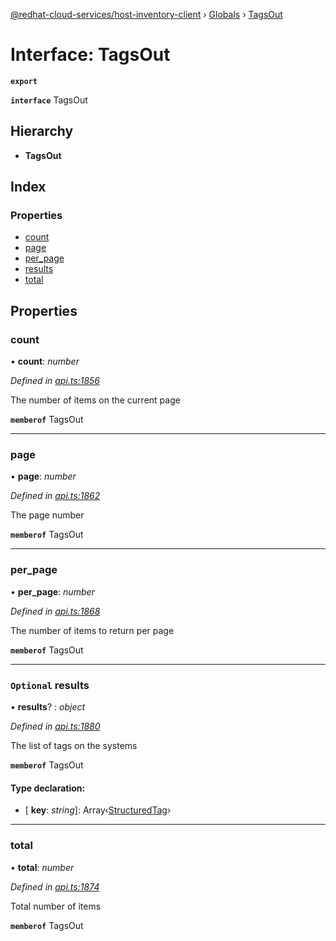 [@redhat-cloud-services/host-inventory-client](../README.md) › [Globals](../globals.md) › [TagsOut](tagsout.md)

# Interface: TagsOut

**`export`** 

**`interface`** TagsOut

## Hierarchy

* **TagsOut**

## Index

### Properties

* [count](tagsout.md#count)
* [page](tagsout.md#page)
* [per_page](tagsout.md#per_page)
* [results](tagsout.md#optional-results)
* [total](tagsout.md#total)

## Properties

###  count

• **count**: *number*

*Defined in [api.ts:1856](https://github.com/RedHatInsights/javascript-clients/blob/master/packages/host-inventory/api.ts#L1856)*

The number of items on the current page

**`memberof`** TagsOut

___

###  page

• **page**: *number*

*Defined in [api.ts:1862](https://github.com/RedHatInsights/javascript-clients/blob/master/packages/host-inventory/api.ts#L1862)*

The page number

**`memberof`** TagsOut

___

###  per_page

• **per_page**: *number*

*Defined in [api.ts:1868](https://github.com/RedHatInsights/javascript-clients/blob/master/packages/host-inventory/api.ts#L1868)*

The number of items to return per page

**`memberof`** TagsOut

___

### `Optional` results

• **results**? : *object*

*Defined in [api.ts:1880](https://github.com/RedHatInsights/javascript-clients/blob/master/packages/host-inventory/api.ts#L1880)*

The list of tags on the systems

**`memberof`** TagsOut

#### Type declaration:

* \[ **key**: *string*\]: Array‹[StructuredTag](structuredtag.md)›

___

###  total

• **total**: *number*

*Defined in [api.ts:1874](https://github.com/RedHatInsights/javascript-clients/blob/master/packages/host-inventory/api.ts#L1874)*

Total number of items

**`memberof`** TagsOut
